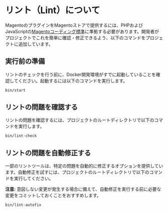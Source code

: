 # リント（Lint）について

MagentoのプラグインをMagentoストアで提供するには、PHPおよびJavaScriptの[Magentoコーディング標準](https://devdocs.magento.com/guides/v2.3/coding-standards/bk-coding-standards.html)に準拠する必要があります。開発者がプロジェクトでこれを簡単に確認・修正できるよう、以下のコマンドをプロジェクトに追加しています。

## 実行前の準備

リントのチェックを行う前に、Docker開発環境がすでに起動していることを確認してください。起動するには以下のコマンドを実行します。

```bash
bin/start
```

## リントの問題を確認する

リントの問題を確認するには、プロジェクトのルートディレクトリで以下のコマンドを実行します。

```bash
bin/lint-check
```

## リントの問題を自動修正する

一部のリントツールは、特定の問題を自動的に修正するオプションを提供しています。自動修正を試すには、プロジェクトのルートディレクトリで以下のコマンドを実行してください。

**注意:** 意図しない変更が発生する場合に備えて、自動修正を実行する前に必要な変更をコミットしておくことをおすすめします。

```bash
bin/lint-autofix
```